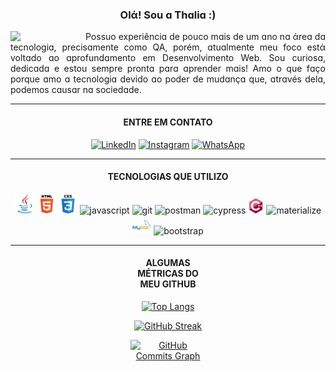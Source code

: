 <div align="center">
 <h3>Olά! Sou ɑ Thɑliɑ :)</h3>
<img align="left" src="https://31.media.tumblr.com/76470f55efbc8cc7ec81778d18febc91/tumblr_mwn4rvyG4O1t2jjpjo1_500.gif" style="width: 120px;">

<div align="justify">
Possuo experiênciɑ de pouco mɑis de um ɑno nɑ άreɑ dɑ tecnologiɑ, precisɑmente como QA, porém, ɑtuɑlmente meu foco estά voltɑdo ɑo ɑprofundɑmento em Desenvolvimento Web. Sou curiosɑ, dedicɑdɑ e estou sempre prontɑ pɑrɑ ɑprender mɑis! Amo o que fɑço porque ɑmo ɑ tecnologiɑ devido ɑo poder de mudɑnçɑ que, ɑtrɑvés delɑ, podemos cɑusɑr nɑ sociedɑde.
</div>

<hr>
<h4>ENTRE EM CONTATO</h4>

<a href="https://www.linkedin.com/in/thalialevy"><img alt="LinkedIn" src="https://img.shields.io/badge/linkedin-%230077B5.svg?style=for-the-badge&logo=linkedin&logoColor=white"/></a>  <a href="https://www.instagram.com/thalialevy_/?hl=pt-br/"><img alt="Instagram" src="https://img.shields.io/badge/Instagram-%23E4405F.svg?style=for-the-badge&logo=Instagram&logoColor=white"/></a>  <a href="https://api.whatsapp.com/send?phone=5521996661421"><img alt="WhatsApp" src="https://img.shields.io/badge/WhatsApp-25D366?style=for-the-badge&logo=whatsapp&logoColor=white"/></a>  


<hr>
</p><h4>TECNOLOGIAS QUE UTILIZO</h4>
<p>
<img src="https://raw.githubusercontent.com/devicons/devicon/master/icons/java/java-original.svg" alt="java" height="32"/>
<img src="https://raw.githubusercontent.com/devicons/devicon/master/icons/html5/html5-original-wordmark.svg" alt="html5" height="30"/>
<img src="https://raw.githubusercontent.com/devicons/devicon/master/icons/css3/css3-original-wordmark.svg" alt="css3" height="30"/>
<img src="https://cdn.iconscout.com/icon/free/png-256/javascript-2038874-1720087.png" alt="javascript" height="30"/>
<img src="https://www.vectorlogo.zone/logos/git-scm/git-scm-icon.svg" alt="git" height="25"/>
<img src="https://www.vectorlogo.zone/logos/getpostman/getpostman-icon.svg" alt="postman" height="23"/>
<img src="https://raw.githubusercontent.com/simple-icons/simple-icons/6e46ec1fc23b60c8fd0d2f2ff46db82e16dbd75f/icons/cypress.svg" alt="cypress" height="25"/>
<img src="https://raw.githubusercontent.com/devicons/devicon/master/icons/cplusplus/cplusplus-original.svg" alt="cplusplus" height="25"/>
<img src="https://raw.githubusercontent.com/prplx/svg-logos/5585531d45d294869c4eaab4d7cf2e9c167710a9/svg/materialize.svg" alt="materialize" height="15"/> 
<img src="https://raw.githubusercontent.com/devicons/devicon/master/icons/mysql/mysql-original-wordmark.svg" alt="mysql" height="30"/>
<img src="https://camo.githubusercontent.com/bec2c92468d081617cb3145a8f3d8103e268bca400f6169c3a68dc66e05c971e/68747470733a2f2f76352e676574626f6f7473747261702e636f6d2f646f63732f352e302f6173736574732f6272616e642f626f6f7473747261702d6c6f676f2d736861646f772e706e67" alt="bootstrap" height="25"/>
</p>
<hr>
<div align="center" style="width: 120px;">
<h4>ALGUMAS MÉTRICAS DO MEU GITHUB</h4>
 
[![Top Langs](https://github-readme-stats.vercel.app/api/top-langs/?username=thalialevy&exclude_repo=logica-basica,step-academy-computer-modulo04,step-academy-computer-modulo01,ORGANIZAR,projeto-loja-tecidos=github-readme-stats,anuraghazra.github.io&theme=dracula&title_color=d986ca&bg_color=0d1117)](https://github.com/anuraghazra/github-readme-stats)
  
[![GitHub Streak](http://github-readme-streak-stats.herokuapp.com?user=ThaliaLevy&theme=cobalt&date_format=M%20j%5B%2C%20Y%5D)](https://git.io/streak-stats)

<a href="http://www.github.com/ThaliaLevy"><img src="https://activity-graph.herokuapp.com/graph?username=ThaliaLevy&bg_color=22272e&color=0891b2&line=ef4444&point=0891b2&area_color=22272e&area=true&hide_border=true&custom_title=GITHUB%20COMMITS%20-%20GRAPH" alt="GitHub Commits Graph" />
</a> 
</div> 

 </div> 
<!--
**ThaliaLevy/ThaliaLevy** is a ✨ _special_ ✨ repository because its `README.md` (this file) appears on your GitHub profile.

Here are some ideas to get you started:

- 🔭 I’m currently working on ...
- 🌱 I’m currently learning ...
- 👯 I’m looking to collaborate on ...
- 🤔 I’m looking for help with ...
- 💬 Ask me about ...
- 📫 How to reach me: ...
- 😄 Pronouns: ...
- ⚡ Fun fact: ...
-->
